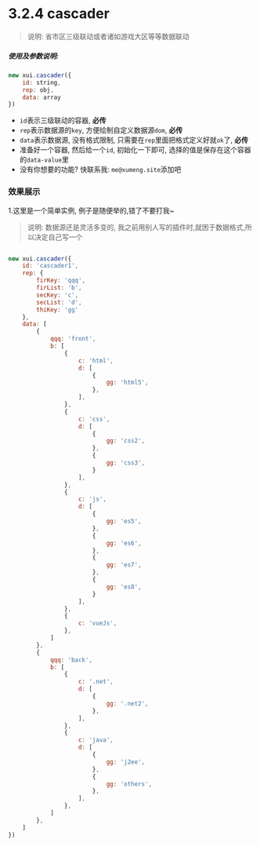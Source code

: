 <link rel="stylesheet" type="text/css" href="../assets/xui.css">
<script type="text/javascript" src="../assets/xui.js"></script>

# 3.2.4 cascader

>说明: 省市区三级联动或者诸如游戏大区等等数据联动

##### 使用及参数说明:
```js
new xui.cascader({
	id: string,
	rep: obj,
	data: array
})
```
* `id`表示三级联动的容器, **必传**
* `rep`表示数据源的`key`, 方便绘制自定义数据源`dom`, **必传**
* `data`表示数据源, 没有格式限制, 只需要在`rep`里面把格式定义好就`ok`了, **必传**
* 准备好一个容器, 然后给一个`id`, 初始化一下即可, 选择的值是保存在这个容器的`data-value`里
* 没有你想要的功能? 快联系我: `me@xumeng.site`添加吧

### 效果展示

1.这里是一个简单实例, 例子是随便举的,错了不要打我~

>说明: 数据源还是灵活多变的, 我之前用别人写的插件时,就困于数据格式,所以决定自己写一个

<div id="cascader1"></div>

<style type="text/css">
#cascader1{
    display: flex;
	align-items: center;
}
</style>

<script type="text/javascript">
new xui.cascader({
	id: 'cascader1',
	rep: {
		firKey: 'qqq',
		firList: 'b',
		secKey: 'c',
		secList: 'd',
		thiKey: 'gg'
	},
	data: [
		{
			qqq: 'front',
			b: [
				{
					c: 'html',
					d: [
						{
							gg: 'html5',
						},
					],
				},
				{
					c: 'css',
					d: [
						{
							gg: 'css2',
						},
						{
							gg: 'css3',
						}
					],
				},
				{
					c: 'js',
					d: [
						{
							gg: 'es5',
						},
						{
							gg: 'es6',
						},
						{
							gg: 'es7',
						},
						{
							gg: 'es8',
						}
					],
				},
				{
					c: 'vueJs',
				},
			]
		},
		{
			qqq: 'back',
			b: [
				{
					c: '.net',
					d: [
						{
							gg: '.net2',
						},
					],
				},
				{
					c: 'java',
					d: [
						{
							gg: 'j2ee',
						},
						{
							gg: 'others',
						},
					],
				},
			]
		},
	]
})
</script>

```js
new xui.cascader({
	id: 'cascader1',
	rep: {
		firKey: 'qqq',
		firList: 'b',
		secKey: 'c',
		secList: 'd',
		thiKey: 'gg'
	},
	data: [
		{
			qqq: 'front',
			b: [
				{
					c: 'html',
					d: [
						{
							gg: 'html5',
						},
					],
				},
				{
					c: 'css',
					d: [
						{
							gg: 'css2',
						},
						{
							gg: 'css3',
						}
					],
				},
				{
					c: 'js',
					d: [
						{
							gg: 'es5',
						},
						{
							gg: 'es6',
						},
						{
							gg: 'es7',
						},
						{
							gg: 'es8',
						}
					],
				},
				{
					c: 'vueJs',
				},
			]
		},
		{
			qqq: 'back',
			b: [
				{
					c: '.net',
					d: [
						{
							gg: '.net2',
						},
					],
				},
				{
					c: 'java',
					d: [
						{
							gg: 'j2ee',
						},
						{
							gg: 'others',
						},
					],
				},
			]
		},
	]
})
```